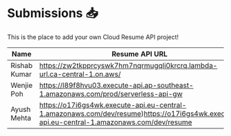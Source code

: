 # Submissions 📥

This is the place to add your own Cloud Resume API project!

| Name         | Resume API URL | GitHub Repo |
| ------------ | -------------- | ----------- |
| Rishab Kumar | https://zw2tkpprcyswk7hm7nqrmugqli0krcrq.lambda-url.ca-central-1.on.aws/  | https://github.com/rishabkumar7/aws-resume-api |
| Wenjie Poh   | https://l89f8hvu03.execute-api.ap-southeast-1.amazonaws.com/prod/serverless-api-gw | https://github.com/pohwj/aws-resume-api-terraform |
| Ayush Mehta | https://o17i6gs4wk.execute-api.eu-central-1.amazonaws.com/dev/resume)https://o17i6gs4wk.execute-api.eu-central-1.amazonaws.com/dev/resume  | https://github.com/ayushmehta651/resume-api |
